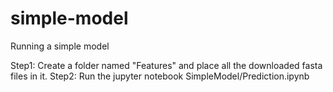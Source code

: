 # simple-model
Running a simple model

Step1:  Create a folder named "Features" and place all the downloaded fasta files in it. 
Step2: Run the jupyter notebook SimpleModel/Prediction.ipynb
